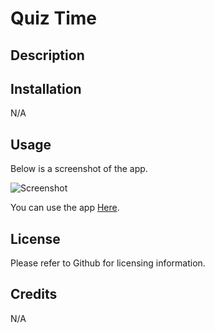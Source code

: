 # Quiz Time


## Description


## Installation

N/A

## Usage


Below is a screenshot of the app.

![Screenshot](/assets/images/ "App Screenshot")

You can use the app [Here]().

## License

Please refer to Github for licensing information.

## Credits

N/A